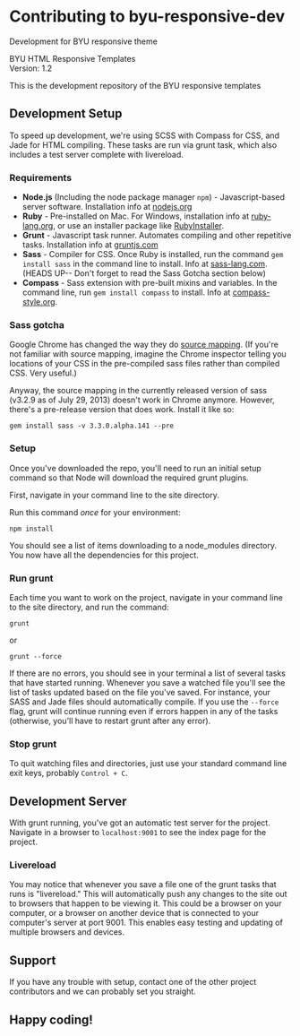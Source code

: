# Contributing to byu-responsive-dev

Development for BYU responsive theme

BYU HTML Responsive Templates  
Version: 1.2

This is the development repository of the BYU responsive templates

## Development Setup

To speed up development, we're using SCSS with Compass for CSS, and Jade for HTML compiling. These tasks are run via grunt task, which also includes a test server complete with livereload.

### Requirements

- **Node.js** (Including the node package manager <code>npm</code>) - Javascript-based server software. Installation info at [nodejs.org](http://nodejs.org/)
- **Ruby** - Pre-installed on Mac. For Windows, installation info at [ruby-lang.org](http://www.ruby-lang.org/en/downloads/), or use an installer package like [RubyInstaller](http://rubyinstaller.org/).
- **Grunt** - Javascript task runner. Automates compiling and other repetitive tasks. Installation info at [gruntjs.com](http://gruntjs.com/getting-started)  
- **Sass** - Compiler for CSS. Once Ruby is installed, run the command <code>gem install sass</code> in the command line to install. Info at [sass-lang.com](http://sass-lang.com/). (HEADS UP-- Don't forget to read the Sass Gotcha section below)
- **Compass** - Sass extension with pre-built mixins and variables. In the command line, run <code>gem install compass</code> to install. Info at [compass-style.org](http://compass-style.org/).

### Sass gotcha

Google Chrome has changed the way they do [source mapping](http://net.tutsplus.com/tutorials/tools-and-tips/source-maps-101/). (If you're not familiar with source mapping, imagine the Chrome inspector telling you locations of your CSS in the pre-compiled sass files rather than compiled CSS. Very useful.)

Anyway, the source mapping in the currently released version of sass (v3.2.9 as of July 29, 2013) doesn't work in Chrome anymore. However, there's a pre-release version that does work. Install it like so:

<code>gem install sass -v 3.3.0.alpha.141 --pre</code>

### Setup

Once you've downloaded the repo, you'll need to run an initial setup command so that Node will download the required grunt plugins.

First, navigate in your command line to the site directory.

Run this command *once* for your environment:

<code>npm install</code>

You should see a list of items downloading to a node_modules directory. You now have all the dependencies for this project.

### Run grunt

Each time you want to work on the project, navigate in your command line to the site directory, and  run the command:

<code>grunt</code>

or

<code>grunt --force</code>

If there are no errors, you should see in your terminal a list of several tasks that have started running. Whenever you save a watched file you'll see the list of tasks updated based on the file you've saved. For instance, your SASS and Jade files should automatically compile. If you use the <code>--force</code> flag, grunt will continue running even if errors happen in any of the tasks (otherwise, you'll have to restart grunt after any error).

### Stop grunt

To quit watching files and directories, just use your standard command line exit keys, probably <code>Control + C</code>.

## Development Server

With grunt running, you've got an automatic test server for the project. Navigate in a browser to <code>localhost:9001</code> to see the index page for the project. 

### Livereload

You may notice that whenever you save a file one of the grunt tasks that runs is "livereload." This will automatically push any changes to the site out to browsers that happen to be viewing it. This could be a browser on your computer, or a browser on another device that is connected to your computer's server at port 9001. This enables easy testing and updating of multiple browsers and devices.

## Support

If you have any trouble with setup, contact one of the other project contributors and we can probably set you straight.

## Happy coding!
